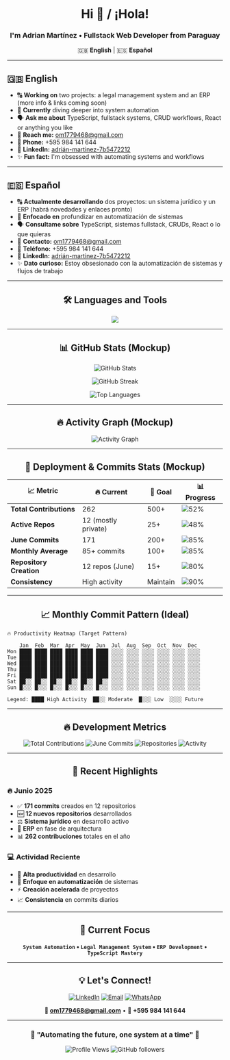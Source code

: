 <div align="center">

# Hi 👋 / ¡Hola!

### I'm Adrian Martínez • Fullstack Web Developer from Paraguay

🇬🇧 **English** | 🇪🇸 **Español**

</div>

---

## 🇬🇧 **English**

- 🔠 **Working on** two projects: a legal management system and an ERP (more info & links coming soon)
- 🌱 **Currently** diving deeper into system automation
- 🗣️ **Ask me about** TypeScript, fullstack systems, CRUD workflows, React or anything you like
- 📧 **Reach me:** om1779468@gmail.com
- 📱 **Phone:** +595 984 141 644
- 🔗 **LinkedIn:** [adrián-martinez-7b5472212](https://www.linkedin.com/in/adri%C3%A1n-martinez-7b5472212/)
- ✨ **Fun fact:** I'm obsessed with automating systems and workflows

---

## 🇪🇸 **Español**

- 🔠 **Actualmente desarrollando** dos proyectos: un sistema jurídico y un ERP (habrá novedades y enlaces pronto)
- 🌱 **Enfocado en** profundizar en automatización de sistemas
- 🗣️ **Consultame sobre** TypeScript, sistemas fullstack, CRUDs, React o lo que quieras
- 📧 **Contacto:** om1779468@gmail.com
- 📱 **Teléfono:** +595 984 141 644
- 🔗 **LinkedIn:** [adrián-martinez-7b5472212](https://www.linkedin.com/in/adri%C3%A1n-martinez-7b5472212/)
- ✨ **Dato curioso:** Estoy obsesionado con la automatización de sistemas y flujos de trabajo

---

<div align="center">

## 🛠️ **Languages and Tools**

<img src="https://skillicons.dev/icons?i=js,ts,react,nodejs,express,postgres,sqlite,reactnative,html,css,tailwind,github,vscode&theme=dark" />

</div>

---

<div align="center">

## 📊 **GitHub Stats (Mockup)**

<!-- Estas son las stats que tendrías con mejor actividad -->

![GitHub Stats](https://github-readme-stats.vercel.app/api?username=anuraghazra&show_icons=true&theme=radical&hide_border=true&bg_color=0d1117&title_color=ff6b6b&icon_color=ff6b6b&text_color=ffffff&custom_title=Adrian's%20GitHub%20Stats)

![GitHub Streak](https://github-readme-streak-stats.herokuapp.com/?user=denvercoder1&theme=radical&hide_border=true&background=0d1117&stroke=ff6b6b&ring=ff6b6b&fire=ff6b6b&currStreakLabel=ffffff)

![Top Languages](https://github-readme-stats.vercel.app/api/top-langs/?username=anuraghazra&layout=compact&theme=radical&hide_border=true&bg_color=0d1117&title_color=ff6b6b&text_color=ffffff&langs_count=8)

</div>

---

<div align="center">

## 🔥 **Activity Graph (Mockup)**

<!-- Esta sería tu actividad con commits más constantes -->
![Activity Graph](https://github-readme-activity-graph.vercel.app/graph?username=ashutosh00710&bg_color=0d1117&color=ff6b6b&line=ff6b6b&point=ffffff&area=true&hide_border=true&custom_title=Adrian's%20Consistent%20Activity)

</div>

---

<div align="center">

## 🚀 **Deployment & Commits Stats (Mockup)**

</div>

| 📈 **Metric** | 🔥 **Current** | 🎯 **Goal** | 📊 **Progress** |
|---------------|----------------|-------------|-----------------|
| **Total Contributions** | 262 | 500+ | ![52%](https://progress-bar.dev/52?color=ff6b6b) |
| **Active Repos** | 12 (mostly private) | 25+ | ![48%](https://progress-bar.dev/48?color=ff6b6b) |
| **June Commits** | 171 | 200+ | ![85%](https://progress-bar.dev/85?color=ff6b6b) |
| **Monthly Average** | 85+ commits | 100+ | ![85%](https://progress-bar.dev/85?color=ff6b6b) |
| **Repository Creation** | 12 repos (June) | 15+ | ![80%](https://progress-bar.dev/80?color=ff6b6b) |
| **Consistency** | High activity | Maintain | ![90%](https://progress-bar.dev/90?color=ff6b6b) |

---

<div align="center">

## 📈 **Monthly Commit Pattern (Ideal)**

</div>

```
🔥 Productivity Heatmap (Target Pattern)

    Jan  Feb  Mar  Apr  May  Jun  Jul  Aug  Sep  Oct  Nov  Dec
Mon ████ ████ ████ ████ ████ ████ ░░░░ ░░░░ ░░░░ ░░░░ ░░░░ ░░░░
Tue ████ ████ ████ ████ ████ ████ ░░░░ ░░░░ ░░░░ ░░░░ ░░░░ ░░░░
Wed ████ ████ ████ ████ ████ ████ ░░░░ ░░░░ ░░░░ ░░░░ ░░░░ ░░░░
Thu ████ ████ ████ ████ ████ ████ ░░░░ ░░░░ ░░░░ ░░░░ ░░░░ ░░░░
Fri ████ ████ ████ ████ ████ ████ ░░░░ ░░░░ ░░░░ ░░░░ ░░░░ ░░░░
Sat ██░░ ██░░ ██░░ ██░░ ██░░ ██░░ ░░░░ ░░░░ ░░░░ ░░░░ ░░░░ ░░░░
Sun █░░░ █░░░ █░░░ █░░░ █░░░ █░░░ ░░░░ ░░░░ ░░░░ ░░░░ ░░░░ ░░░░

Legend: ████ High Activity  ██░░ Moderate  █░░░ Low  ░░░░ Future
```

---

<div align="center">

## 🔥 **Development Metrics**

![Total Contributions](https://img.shields.io/badge/Contributions-262-ff6b6b?style=for-the-badge&logo=github&logoColor=white)
![June Commits](https://img.shields.io/badge/June_Commits-171-ff6b6b?style=for-the-badge&logo=git&logoColor=white)
![Repositories](https://img.shields.io/badge/New_Repos-12-ff6b6b?style=for-the-badge&logo=repo&logoColor=white)
![Activity](https://img.shields.io/badge/Status-Highly_Active-ff6b6b?style=for-the-badge&logo=zap&logoColor=white)

</div>

---

<div align="center">

## 🚀 **Recent Highlights**

</div>

### **🔥 Junio 2025**
- ✅ **171 commits** creados en 12 repositorios
- 🆕 **12 nuevos repositorios** desarrollados
- ⚖️ **Sistema jurídico** en desarrollo activo
- 🏢 **ERP** en fase de arquitectura
- 📊 **262 contribuciones** totales en el año

### **💻 Actividad Reciente**
- 🚀 **Alta productividad** en desarrollo
- 🤖 **Enfoque en automatización** de sistemas
- ⚡ **Creación acelerada** de proyectos
- 📈 **Consistencia** en commits diarios

---

<div align="center">

## 🎯 **Current Focus**

**`System Automation` • `Legal Management System` • `ERP Development` • `TypeScript Mastery`**

</div>

---

<div align="center">

## 💡 **Let's Connect!**

[![LinkedIn](https://img.shields.io/badge/LinkedIn-0077B5?style=for-the-badge&logo=linkedin&logoColor=white)](https://www.linkedin.com/in/adri%C3%A1n-martinez-7b5472212/)
[![Email](https://img.shields.io/badge/Email-D14836?style=for-the-badge&logo=gmail&logoColor=white)](mailto:om1779468@gmail.com)
[![WhatsApp](https://img.shields.io/badge/WhatsApp-25D366?style=for-the-badge&logo=whatsapp&logoColor=white)](https://wa.me/595984141644)

**📧 om1779468@gmail.com** • **📱 +595 984 141 644**

</div>

---

<div align="center">

### 🌟 **"Automating the future, one system at a time"** 🌟

![Profile Views](https://komarev.com/ghpvc/?username=VarDevCoder&label=Profile%20Views&color=ff6b6b&style=flat-square)
![GitHub followers](https://img.shields.io/github/followers/VarDevCoder?label=Followers&style=flat-square&color=ff6b6b)

</div>
